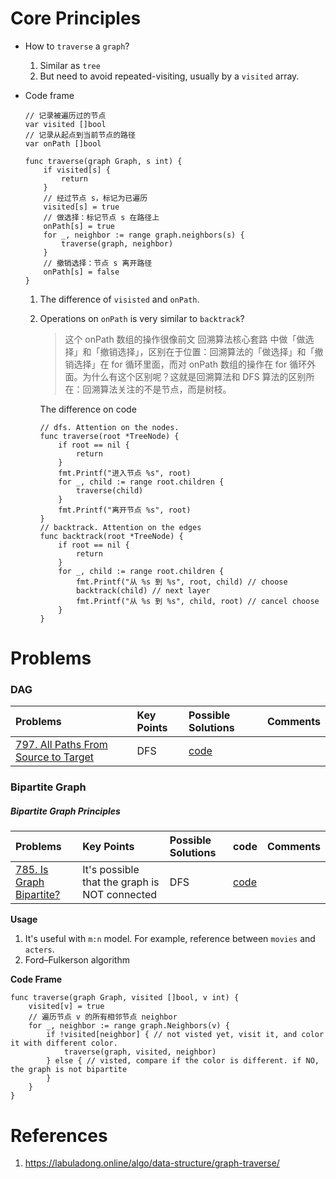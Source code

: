 
# Core Principles

* How to `traverse` a `graph`?    
    1. Similar as `tree` 
    2. But need to avoid repeated-visiting, usually by a `visited` array.

* Code frame

    ```
    // 记录被遍历过的节点
    var visited []bool
    // 记录从起点到当前节点的路径
    var onPath []bool

    func traverse(graph Graph, s int) {
        if visited[s] {
            return
        }
        // 经过节点 s，标记为已遍历
        visited[s] = true
        // 做选择：标记节点 s 在路径上
        onPath[s] = true
        for _, neighbor := range graph.neighbors(s) {
            traverse(graph, neighbor)
        }
        // 撤销选择：节点 s 离开路径
        onPath[s] = false
    }
    ```
    1. The difference of `visisted` and `onPath`.
    2. Operations on `onPath` is very similar to `backtrack`?
        >这个 onPath 数组的操作很像前文 回溯算法核心套路 中做「做选择」和「撤销选择」，区别在于位置：回溯算法的「做选择」和「撤销选择」在 for 循环里面，而对 onPath 数组的操作在 for 循环外面。为什么有这个区别呢？这就是回溯算法和 DFS 算法的区别所在：回溯算法关注的不是节点，而是树枝。
      
        The difference on code
        ```
        // dfs. Attention on the nodes.
        func traverse(root *TreeNode) {
            if root == nil {
                return
            }
            fmt.Printf("进入节点 %s", root)
            for _, child := range root.children {
                traverse(child)
            }
            fmt.Printf("离开节点 %s", root)
        }
        // backtrack. Attention on the edges
        func backtrack(root *TreeNode) {
            if root == nil {
                return
            }
            for _, child := range root.children {
                fmt.Printf("从 %s 到 %s", root, child) // choose
                backtrack(child) // next layer
                fmt.Printf("从 %s 到 %s", child, root) // cancel choose
            }
        }
        ```

# Problems

### DAG 

| Problems | Key Points | Possible Solutions | Comments |
| :- |:- |:- | :- | 
| [797. All Paths From Source to Target](https://leetcode.com/problems/all-paths-from-source-to-target/description/) | DFS | [code](graph_lc797.go) | | 

### Bipartite Graph 

##### Bipartite Graph Principles

| Problems | Key Points | Possible Solutions | code| Comments |
| :- |:- |:- | :- | :-- |
| [785. Is Graph Bipartite?](https://leetcode.com/problems/is-graph-bipartite/description/) | It's possible that the graph is NOT connected | DFS | [code](graph_lc785.go) | | 

**Usage**
1. It's useful with `m:n` model. For example, reference between `movies` and `acters`. 
2. Ford–Fulkerson algorithm


**Code Frame**
```
func traverse(graph Graph, visited []bool, v int) {
	visited[v] = true
    // 遍历节点 v 的所有相邻节点 neighbor
	for _, neighbor := range graph.Neighbors(v) {
		if !visited[neighbor] { // not visted yet, visit it, and color it with different color.
			traverse(graph, visited, neighbor)
		} else { // visted, compare if the color is different. if NO, the graph is not bipartite
		}
	}
}
```


# References
1. https://labuladong.online/algo/data-structure/graph-traverse/
